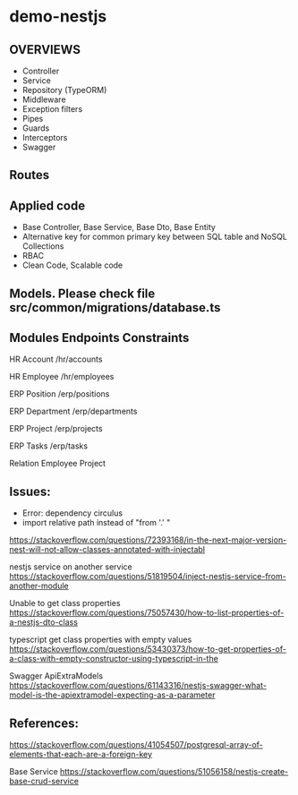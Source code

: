 # demo-nestjs





## OVERVIEWS
+ Controller
+ Service
+ Repository (TypeORM)
+ Middleware 
+ Exception filters
+ Pipes
+ Guards
+ Interceptors
+ Swagger

## Routes



## Applied code
+ Base Controller, Base Service, Base Dto, Base Entity
+ Alternative key for common primary key between SQL table and NoSQL Collections
+ RBAC 
+ Clean Code, Scalable code


## Models. Please check file src/common/migrations/database.ts

## Modules              Endpoints                  Constraints
HR Account              /hr/accounts

HR Employee             /hr/employees

ERP Position            /erp/positions

ERP Department          /erp/departments

ERP Project             /erp/projects

ERP Tasks               /erp/tasks


Relation Employee Project


## Issues:
+ Error: dependency circulus
+ import relative path instead of "from '.' "

https://stackoverflow.com/questions/72393168/in-the-next-major-version-nest-will-not-allow-classes-annotated-with-injectabl


nestjs service on another service
https://stackoverflow.com/questions/51819504/inject-nestjs-service-from-another-module


Unable to get class properties
https://stackoverflow.com/questions/75057430/how-to-list-properties-of-a-nestjs-dto-class


typescript get class properties with empty values
https://stackoverflow.com/questions/53430373/how-to-get-properties-of-a-class-with-empty-constructor-using-typescript-in-the

Swagger
ApiExtraModels
https://stackoverflow.com/questions/61143316/nestjs-swagger-what-model-is-the-apiextramodel-expecting-as-a-parameter


## References:

https://stackoverflow.com/questions/41054507/postgresql-array-of-elements-that-each-are-a-foreign-key

Base Service
https://stackoverflow.com/questions/51056158/nestjs-create-base-crud-service


